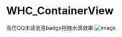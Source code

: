 # WHC_ContainerView
高仿QQ未读消息badge拖拽水滴效果
 ![image](https://github.com/netyouli/WHC_DragBadgeViewDemo/tree/master/WHC_DragBadgeViewDemo/os.gif)
